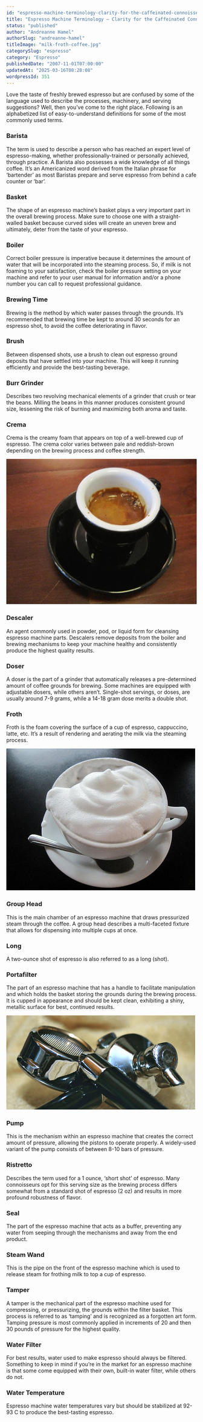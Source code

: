 ```yaml
---
id: "espresso-machine-terminology-clarity-for-the-caffeinated-connoisseur"
title: "Espresso Machine Terminology – Clarity for the Caffeinated Connoisseur"
status: "published"
author: "Andreanne Hamel"
authorSlug: "andreanne-hamel"
titleImage: "milk-froth-coffee.jpg"
categorySlug: "espresso"
category: "Espresso"
publishedDate: "2007-11-01T07:00:00"
updatedAt: "2025-03-16T08:28:08"
wordpressId: 351
---
```


Love the taste of freshly brewed espresso but are confused by some of the language used to describe the processes, machinery, and serving suggestions? Well, then you’ve come to the right place. Following is an alphabetized list of easy-to-understand definitions for some of the most commonly used terms.

### Barista

The term is used to describe a person who has reached an expert level of espresso-making, whether professionally-trained or personally achieved, through practice. A Barista also possesses a wide knowledge of all things coffee. It’s an Americanized word derived from the Italian phrase for ‘bartender’ as most Baristas prepare and serve espresso from behind a cafe counter or ‘bar’.

### Basket

The shape of an espresso machine’s basket plays a very important part in the overall brewing process. Make sure to choose one with a straight-walled basket because curved sides will create an uneven brew and ultimately, deter from the taste of your espresso.

### Boiler

Correct boiler pressure is imperative because it determines the amount of water that will be incorporated into the steaming process. So, if milk is not foaming to your satisfaction, check the boiler pressure setting on your machine and refer to your user manual for information and/or a phone number you can call to request professional guidance.

### Brewing Time

Brewing is the method by which water passes through the grounds. It’s recommended that brewing time be kept to around 30 seconds for an espresso shot, to avoid the coffee deteriorating in flavor.

### Brush

Between dispensed shots, use a brush to clean out espresso ground deposits that have settled into your machine. This will keep it running efficiently and provide the best-tasting beverage.

### Burr Grinder

Describes two revolving mechanical elements of a grinder that crush or tear the beans. Milling the beans in this manner produces consistent ground size, lessening the risk of burning and maximizing both aroma and taste.

### Crema

Crema is the creamy foam that appears on top of a well-brewed cup of espresso. The crema color varies between pale and reddish-brown depending on the brewing process and coffee strength.

![Espresso at Neptune Coffee](neptune-coffee-espresso1.jpg)

### Descaler

An agent commonly used in powder, pod, or liquid form for cleansing espresso machine parts. Descalers remove deposits from the boiler and brewing mechanisms to keep your machine healthy and consistently produce the highest quality results.

### Doser

A doser is the part of a grinder that automatically releases a pre-determined amount of coffee grounds for brewing. Some machines are equipped with adjustable dosers, while others aren’t. Single-shot servings, or doses, are usually around 7-9 grams, while a 14-18 gram dose merits a double shot.

### Froth

Froth is the foam covering the surface of a cup of espresso, cappuccino, latte, etc. It’s a result of rendering and aerating the milk via the steaming process.

![frothy coffee](milk-froth-coffee.jpg)

### Group Head

This is the main chamber of an espresso machine that draws pressurized steam through the coffee. A group head describes a multi-faceted fixture that allows for dispensing into multiple cups at once.

### Long

A two-ounce shot of espresso is also referred to as a long (shot).

### Portafilter

The part of an espresso machine that has a handle to facilitate manipulation and which holds the basket storing the grounds during the brewing process. It is cupped in appearance and should be kept clean, exhibiting a shiny, metallic surface for best, continued results.

![naked portafilter](naked-portafilter1.jpg)

### Pump

This is the mechanism within an espresso machine that creates the correct amount of pressure, allowing the pistons to operate properly. A widely-used variant of the pump consists of between 8-10 bars of pressure.

### Ristretto

Describes the term used for a 1 ounce, ‘short shot’ of espresso. Many connoisseurs opt for this serving size as the brewing process differs somewhat from a standard shot of espresso (2 oz) and results in more profound robustness of flavor.

### Seal

The part of the espresso machine that acts as a buffer, preventing any water from seeping through the mechanisms and away from the end product.

### Steam Wand

This is the pipe on the front of the espresso machine which is used to release steam for frothing milk to top a cup of espresso.

### Tamper

A tamper is the mechanical part of the espresso machine used for compressing, or pressurizing, the grounds within the filter basket. This process is referred to as ‘tamping’ and is recognized as a forgotten art form. Tamping pressure is most commonly applied in increments of 20 and then 30 pounds of pressure for the highest quality.

### Water Filter

For best results, water used to make espresso should always be filtered. Something to keep in mind if you’re in the market for an espresso machine is that some come equipped with their own, built-in water filter, while others do not.

### Water Temperature

Espresso machine water temperatures vary but should be stabilized at 92-93 C to produce the best-tasting espresso.